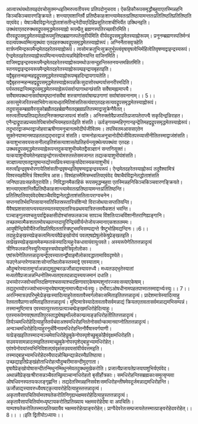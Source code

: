 

  
आत्वारथंयथोतयइदंवचोसुतमन्धइतिमरुत्वतीयस्य प्रतिपदोनुचराव। ऐकहिकौरूपसमृद्धौबहुवाएतस्मिन्नहनि किञ्चकिञ्चवारणङ्क्रियते। शन्त्याएवशान्तिर्वै प्रतिष्ठैकाहःशान्त्यामेवतत्प्रतिष्ठायामन्ततःप्रतितिष्ठतिप्रतितिष्ठति यएवंवेद। येषाञ्चैवविद्वानेतद्धोताशंसतीन्द्रनेदीयएदिहिप्रसूतिराशचीभिर्येत उक्थिनइति। उक्थंवाएतदरुक्थवद्रूपसमृद्धमेतस्याह्नो रूपम्प्रैतु ब्रह्मणस्पतिरच्छावीरमिति। वीरवद्रूपसमृद्धमेतस्याह्नोरूपमुत्तिष्ठब्रह्मणस्पतेसुवीर्यमिति वीर्यवद्रूपसमृद्धमेतस्याह्नोरूपम्। प्रनूनम्ब्रह्मणस्पतिर्मन्त्रं वदत्यपक्थ्यम्मित्युक्थंवा एतदहरुक्थवद्रूपसमृद्धमेतस्याह्नोरूपं। अग्निर्नेतासवृत्रहेति वार्त्रघ्नमिन्द्ररूपमैन्द्रमेतदहरेतस्याह्नोरूपं। त्वसोमक्रतुभिःसुक्रतुर्भूस्त्वंवृषावृषत्वेभिर्महित्वेतिवृषण्वद्वाइन्द्रस्यरूपं। ऐन्द्रमेतदहरेतस्याह्नोरूपम्पिन्वन्त्यपोत्यन्नमिहेविनयन्ति वाजिनमिति। वाजिमद्वाइन्द्रस्यरूपमैन्द्रमेतदहरेतस्याह्नोरूपमथोउत्सन्दुहन्तिस्तनयन्तमक्षितमिति। स्तनयद्वाइन्द्रस्यरूपमैन्द्रमेतदहरेतस्याह्नोरूपम्प्रइन्द्रायबृहतइति। यद्वैबृहत्तन्महन्महद्वद्रूपसमृद्धमेतस्याह्नोरूपम्बृहदिन्द्रायगायतेति। यद्वैबृहत्तन्महन्महद्वद्रूपसमृद्धमेतस्याह्नेरूपन्नकिःसुदासोरथम्पर्यासनरीरमदिति। पर्यस्तवद्रान्तिमद्रूपसमृद्धमेतस्याह्नेरूपंसर्वान्प्रागाथान्छंसति सर्वेषामह्नामाप्त्यै। सर्वेषामपक्थानासर्वाषाम्पृष्ठानांसर्वेषां शस्त्राणांसर्वाषाम्प्रउगाणां सर्वाषांसवनानाम्।। 5।।  
असत्सुमेजरितस्साभिवेगःसत्यध्वृतमितिशंसतिसत्यंवाएतदहःसत्यवद्रूपसमृद्धमेतस्याह्नोरूपं। तदुवासुकम्ब्रह्मवैवसुकोब्रह्मैतदहर्ब्रह्मणैवतद्ब्रह्मप्रतितस्माद्वासुक्रेणैवैतत्। मरुत्वतीयम्प्रतिपद्यतेतदनिरुक्तम्प्राजापत्यं शंसति। अनिरुक्तोवैप्रजापतिःप्रजापतेराप्त्यै सकृदिन्द्रन्निराहत। एनैन्द्राद्रूपान्नप्रच्यवतेपिबासोमभियमहग्रतर्दइति शंसति। ऊर्वङ्गव्यम्महिगृणानइन्द्रेतिमहद्वद्रूपसमृद्धमेतस्याह्नेरूपं। तदुभारद्वाजम्भरद्वाजोहवाऋषीणामनूचानतमोदीर्घजीवितमः। तपस्वितमआससएतेन सूक्तेनपाप्मानमपाहततद्यद्भारद्वाजं शंसति। पाप्मनोहत्यअनूचानोदीर्घजीवितपस्व्यासीनीतितस्माद्वाजंशंसति। कयाशुभासवयसःसनीलाइतिशंसत्याशासतेप्रतिहर्यन्त्युक्थेत्यपक्थंवा एतदहः। उक्थवद्रूपसमृद्धमेतस्याह्नेरूपन्तदुकयाशुभीयमेतद्वैसञ्ज्ञानं सन्तनिसूक्तं। यत्कयाशुभीयमेतेनहवाइन्द्रोगस्त्योमरुतस्तेसमजानत तद्यत्कयाशुभीयंशंसति। सञ्ज्ञात्याएवतद्वायुष्यन्तद्योस्यप्रियःस्यात्कुर्यादेवास्यकयाशुभीयं। मरुत्वाँइन्द्रवृषभोरणायेतिशंसतीन्द्रवृषभइतिवृषण्वद्वाइन्द्रस्यरूपं। ऐन्द्रमेतदहरेतस्याह्नोरूपं तदुवैश्वामित्रं विश्वस्यहवैमित्रं विश्वामित्र आस। विश्वंहास्मैमित्रम्भवतियएवंवेद येषाचैवंविद्वानेतद्धोताशंसति जनिष्ठाउग्रःसहसेतुरायेति। निविद्धानमैकाहिकं रूपसमृद्धम्बहुवा एतस्मिन्नहनिकिञ्चकिञ्चवारणङ्क्रियते। शान्त्याएवशान्तिर्वैप्रतिष्ठैकाहःशान्त्यामेवतत्प्रतिष्ठायामन्त्तःप्रतितिष्ठन्ति। प्रतितिष्ठतियएवंवेदयेषाञ्चैवविद्वानेतद्धोताशंसतिताःपराग्वचनेन। सप्तनवतिर्भवन्तिसायानवतिस्तिस्रस्तास्त्रिंशिन्यो विराजोथयाःसप्ततियन्ति। यैवैषाप्रशसासाप्त्यस्यतस्यतस्याएवतास्त्रिःप्रथमयात्रिरुत्तमयैकशतं भवन्ति। पञ्चाङ्गुलयश्चतुःपर्वाद्वेकक्षसीदोश्चांसफलकञ्च सापञ्च विंशतिःपञ्चविंशानीतराणिह्यङ्गानि। तच्छतमात्मैकशततमोयच्छतन्तदायुरिन्द्रियंवीर्यन्तेजोयजमानाएकशततममः। आयुषीन्द्रियेवीर्येतेजसिप्रतिष्ठिततास्त्रिष्टुभमभिसम्पद्यन्ते त्रैष्टुभोहिमद्यन्दिनः।।6।।  
तदाहुःप्रेङ्खस्यप्रेङ्कत्वमित्ययंवैप्रेङ्खोयोयं पवतएषह्येषुलोकेषुप्रेङ्खतइति। तत्प्रेखस्यप्रेङ्खत्वमेकम्फतकंस्यादित्यहुःरेकधावायंवायुःपवते। अस्यरूपेणेतितत्तन्नादृत्यं त्रीणिफलकानिस्युरित्याहुस्त्रयोवाइमेत्रिवृतोलोकाः। एषांरूपेणेतितत्तन्नादृत्यन्द्वेएवस्यातान्द्वौवाइमौलोकावद्धातामाविवदृश्येते। यउएनेअन्तरेणाकाशःसोन्तरिक्षलोकस्तस्माद्वे एवस्याताम्। औदुम्बरेस्यातामूर्ग्वाअन्नाद्यमुदुम्बरऊर्जोन्नाद्यस्यावरुध्यै। मध्यतउद्भृतेस्यातां मध्यतोवैप्रजाअन्नन्धिनोतिमध्यतएवतदन्नाद्यस्ययजमानं दधाति। उभय्योरज्जवोभवन्तिदक्षिणाश्चसव्याश्चदक्षिणावाएकेषाम्पशूनांरज्जवःसव्याएकेषाम्। तद्यदुभय्योरज्जवोभवन्त्युभयेषाम्पशूनामाप्त्यैदार्भ्यःस्युः। दर्भोवाऽओषधीनामपहतपाप्मातस्माद्दार्भ्यःस्युः।। 7।।  
अरत्निमात्रउपरिभूमेःप्रेङ्खःस्यादित्याहुरेतावतावैस्वर्गलोकाःसमिताइतितत्तन्नादृत्यं। प्रादेशमात्रेस्यादित्याहु रेतवतावैप्राणाःसमिताइतितत्तन्नादृत्यं। मुष्टिमात्रेस्यादेतावतावैसर्वमन्नाद्यं क्रियतएतावतासर्वमन्नाद्यमभिसम्पन्नं। तस्मान्मुष्टिमात्र एवस्यात्पुरस्तात्प्रत्यञ्चम्प्रेङ्खमधिरोहेदित्याहुः। एतस्यरूपेणयएषतपतिपुरस्ताद्ध्येषइमाँल्लोकान्प्रत्यङ्ङधिरोहतीतितत्तन्नादृत्यं। तिर्यञ्चमधिरोहेदित्याहुस्तिर्यचंवाअश्वमधिरोहन्तितेनोसर्वान्कामानवाप्नोतितत्तन्नादृत्यं। अन्वञ्चमधिरोहेदित्याहुरनूचींवैनावमधिरोहन्तिनौर्वैषास्वर्गयाणी। यत्प्रेङ्खइतितस्मादन्वञ्चमेवाधिरोहेछुबुकेनोपस्पृशेच्छुबुकोहैवंवृक्षमधिरोहति। सउवयसामन्नादतमइतितस्माच्छुबुकेनोपस्पृशेद्बाहुभ्यामधिरोहेत्। एवंश्येनोवयांस्यभिनिविशतएवंवृक्षंसउवयसांवीर्यवत्तमइति। तस्माद्बाहुभ्यामधिरोहेदस्यैपादन्नोच्छिन्द्यान्नेदस्यैप्रतिष्ठाया। उच्छद्याइतिप्रेङ्खंहोताधिरोहत्यौदुम्बरीमासन्दीमुद्गाता। वृषावैप्रेङ्खोयोषासन्दीतन्मिथुनम्मिथुनमेवतदुक्थमुखेकरोति। प्रजात्यैप्रजायतेप्रजयापशुभिर्यएवंवेद। अथान्नंवैप्रेङ्खःश्रीरासन्नञ्चैवतच्छ्रियञ्चान्वधिरोहतो बृसीर्होत्रकाः। समधिरोहन्तिसब्रह्मकाःसमुत्सृप्यवा ओषधिवनस्पतयःफलङ्गृह्णन्ति। तद्यदेतस्मिन्नहनिसर्वशःसमधिरोहन्तीषमेवदूर्जमन्नाद्यमधिरोहन्ति। ऊर्जोन्नाद्यस्यावरुध्यैवषट्कृत्यावरोहेदित्याहुस्तत्तन्नादृत्यं। अकृतावैसापचितिर्यामपश्यतेकरोतिनिगृह्यभक्षमवरोहेदित्याहुस्तत्तन्नादृत्यं। अकृतावैसापचितिर्यामध्यृष्टायकरोतिप्रतिख्याय भक्षमवरोहेदेषा वा अपचितिः। याम्पश्यतेकरोतितस्मात्प्रतिख्यायैव भक्षमवरोहेत्प्राङ्वरोहेत्। प्राग्वैदेवरेतःसम्प्रजायतेतस्मात्प्राङ्वरोहेदवरोहेत्।। 8।। ।।इति द्वितीयोऽध्यायः।।  
